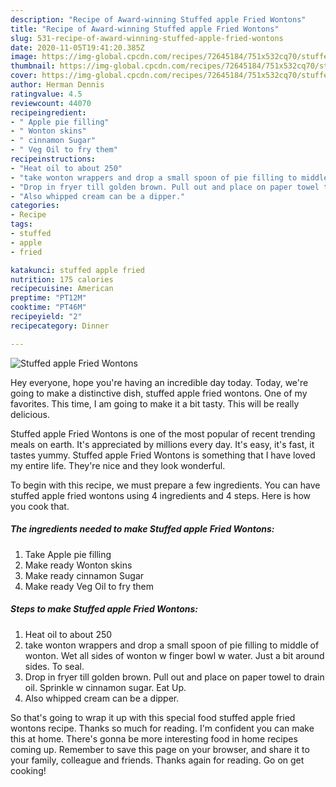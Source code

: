 ```yaml
---
description: "Recipe of Award-winning Stuffed apple Fried Wontons"
title: "Recipe of Award-winning Stuffed apple Fried Wontons"
slug: 531-recipe-of-award-winning-stuffed-apple-fried-wontons
date: 2020-11-05T19:41:20.385Z
image: https://img-global.cpcdn.com/recipes/72645184/751x532cq70/stuffed-apple-fried-wontons-recipe-main-photo.jpg
thumbnail: https://img-global.cpcdn.com/recipes/72645184/751x532cq70/stuffed-apple-fried-wontons-recipe-main-photo.jpg
cover: https://img-global.cpcdn.com/recipes/72645184/751x532cq70/stuffed-apple-fried-wontons-recipe-main-photo.jpg
author: Herman Dennis
ratingvalue: 4.5
reviewcount: 44070
recipeingredient:
- " Apple pie filling"
- " Wonton skins"
- " cinnamon Sugar"
- " Veg Oil to fry them"
recipeinstructions:
- "Heat oil to about 250"
- "take wonton wrappers and drop a small spoon of pie filling to middle of wonton. Wet all sides of wonton w finger bowl w water. Just a bit around sides. To seal."
- "Drop in fryer till golden brown. Pull out and place on paper towel to drain oil. Sprinkle w cinnamon sugar. Eat Up."
- "Also whipped cream can be a dipper."
categories:
- Recipe
tags:
- stuffed
- apple
- fried

katakunci: stuffed apple fried 
nutrition: 175 calories
recipecuisine: American
preptime: "PT12M"
cooktime: "PT46M"
recipeyield: "2"
recipecategory: Dinner

---
```



![Stuffed apple Fried Wontons](https://img-global.cpcdn.com/recipes/72645184/751x532cq70/stuffed-apple-fried-wontons-recipe-main-photo.jpg)

Hey everyone, hope you're having an incredible day today. Today, we're going to make a distinctive dish, stuffed apple fried wontons. One of my favorites. This time, I am going to make it a bit tasty. This will be really delicious.

Stuffed apple Fried Wontons is one of the most popular of recent trending meals on earth. It's appreciated by millions every day. It's easy, it's fast, it tastes yummy. Stuffed apple Fried Wontons is something that I have loved my entire life. They're nice and they look wonderful.




To begin with this recipe, we must prepare a few ingredients. You can have stuffed apple fried wontons using 4 ingredients and 4 steps. Here is how you cook that.

<!--inarticleads1-->

##### The ingredients needed to make Stuffed apple Fried Wontons:

1. Take  Apple pie filling
1. Make ready  Wonton skins
1. Make ready  cinnamon Sugar
1. Make ready  Veg Oil to fry them




<!--inarticleads2-->

##### Steps to make Stuffed apple Fried Wontons:

1. Heat oil to about 250
1. take wonton wrappers and drop a small spoon of pie filling to middle of wonton. Wet all sides of wonton w finger bowl w water. Just a bit around sides. To seal.
1. Drop in fryer till golden brown. Pull out and place on paper towel to drain oil. Sprinkle w cinnamon sugar. Eat Up.
1. Also whipped cream can be a dipper.




So that's going to wrap it up with this special food stuffed apple fried wontons recipe. Thanks so much for reading. I'm confident you can make this at home. There's gonna be more interesting food in home recipes coming up. Remember to save this page on your browser, and share it to your family, colleague and friends. Thanks again for reading. Go on get cooking!
